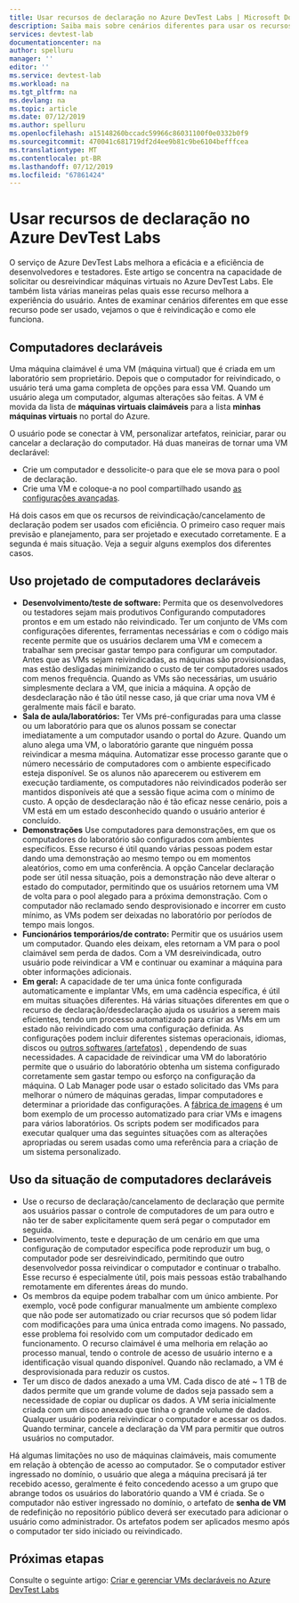```yaml
---
title: Usar recursos de declaração no Azure DevTest Labs | Microsoft Docs
description: Saiba mais sobre cenários diferentes para usar os recursos de declaração/desdeclaração de Azure DevTest Labs
services: devtest-lab
documentationcenter: na
author: spelluru
manager: ''
editor: ''
ms.service: devtest-lab
ms.workload: na
ms.tgt_pltfrm: na
ms.devlang: na
ms.topic: article
ms.date: 07/12/2019
ms.author: spelluru
ms.openlocfilehash: a15148260bccadc59966c86031100f0e0332b0f9
ms.sourcegitcommit: 470041c681719df2d4ee9b81c9be6104befffcea
ms.translationtype: MT
ms.contentlocale: pt-BR
ms.lasthandoff: 07/12/2019
ms.locfileid: "67861424"
---
```

# <a name="use-claim-capabilities-in-azure-devtest-labs"></a>Usar recursos de declaração no Azure DevTest Labs
O serviço de Azure DevTest Labs melhora a eficácia e a eficiência de desenvolvedores e testadores. Este artigo se concentra na capacidade de solicitar ou desreivindicar máquinas virtuais no Azure DevTest Labs. Ele também lista várias maneiras pelas quais esse recurso melhora a experiência do usuário. Antes de examinar cenários diferentes em que esse recurso pode ser usado, vejamos o que  é reivindicação e como ele funciona.

## <a name="claimable-machines"></a>Computadores declaráveis
Uma máquina claimável é uma VM (máquina virtual) que é criada em um laboratório sem proprietário. Depois que o computador for reivindicado, o usuário terá uma gama completa de opções para essa VM. Quando um usuário alega um computador, algumas alterações são feitas. A VM é movida da lista de **máquinas virtuais claimáveis** para a lista **minhas máquinas virtuais** no portal do Azure. 

O usuário pode se conectar à VM, personalizar artefatos, reiniciar, parar ou cancelar a declaração do computador. Há duas maneiras de tornar uma VM declarável:

- Crie um computador e dessolicite-o para que ele se mova para o pool de declaração. 
- Crie uma VM e coloque-a no pool compartilhado usando [as configurações avançadas](https://azure.microsoft.com/updates/azure-devtest-labs-claim-lab-vms-from-a-shared-pool/).

Há dois casos em que os recursos de reivindicação/cancelamento de declaração podem ser usados com eficiência. O primeiro caso requer mais previsão e planejamento, para ser projetado e executado corretamente. E a segunda é mais situação. Veja a seguir alguns exemplos dos diferentes casos.

## <a name="designed-use-of-claimable-machines"></a>Uso projetado de computadores declaráveis

- **Desenvolvimento/teste de software:** Permita que os desenvolvedores ou testadores sejam mais produtivos Configurando computadores prontos e em um estado não reivindicado. Ter um conjunto de VMs com configurações diferentes, ferramentas necessárias e com o código mais recente permite que os usuários declarem uma VM e comecem a trabalhar sem precisar gastar tempo para configurar um computador. Antes que as VMs sejam reivindicadas, as máquinas são provisionadas, mas estão desligadas minimizando o custo de ter computadores usados com menos frequência. Quando as VMs são necessárias, um usuário simplesmente declara a VM, que inicia a máquina. A opção de desdeclaração não é tão útil nesse caso, já que criar uma nova VM é geralmente mais fácil e barato.
- **Sala de aula/laboratórios:** Ter VMs pré-configuradas para uma classe ou um laboratório para que os alunos possam se conectar imediatamente a um computador usando o portal do Azure.  Quando um aluno alega uma VM, o laboratório garante que ninguém possa reivindicar a mesma máquina. Automatizar esse processo garante que o número necessário de computadores com o ambiente especificado esteja disponível. Se os alunos não aparecerem ou estiverem em execução tardiamente, os computadores não reivindicados poderão ser mantidos disponíveis até que a sessão fique acima com o mínimo de custo. A opção de desdeclaração não é tão eficaz nesse cenário, pois a VM está em um estado desconhecido quando o usuário anterior é concluído.
- **Demonstrações** Use computadores para demonstrações, em que os computadores do laboratório são configurados com ambientes específicos. Esse recurso é útil quando várias pessoas podem estar dando uma demonstração ao mesmo tempo ou em momentos aleatórios, como em uma conferência. A opção Cancelar declaração pode ser útil nessa situação, pois a demonstração não deve alterar o estado do computador, permitindo que os usuários retornem uma VM de volta para o pool alegado para a próxima demonstração. Com o computador não reclamado sendo desprovisionado e incorrer em custo mínimo, as VMs podem ser deixadas no laboratório por períodos de tempo mais longos.
- **Funcionários temporários/de contrato:** Permitir que os usuários usem um computador. Quando eles deixam, eles retornam a VM para o pool claimável sem perda de dados. Com a VM desreivindicada, outro usuário pode reivindicar a VM e continuar ou examinar a máquina para obter informações adicionais.
- **Em geral:** A capacidade de ter uma única fonte configurada automaticamente e implantar VMs, em uma cadência específica, é útil em muitas situações diferentes. Há várias situações diferentes em que o recurso de declaração/desdeclaração ajuda os usuários a serem mais eficientes, tendo um processo automatizado para criar as VMs em um estado não reivindicado com uma configuração definida. As configurações podem incluir diferentes sistemas operacionais, idiomas, discos ou [outros softwares (artefatos)](devtest-lab-artifact-author.md) , dependendo de suas necessidades. A capacidade de reivindicar uma VM do laboratório permite que o usuário do laboratório obtenha um sistema configurado corretamente sem gastar tempo ou esforço na configuração da máquina. O Lab Manager pode usar o estado solicitado das VMs para melhorar o número de máquinas geradas, limpar computadores e determinar a prioridade das configurações. A [fábrica de imagens](image-factory-create.md) é um bom exemplo de um processo automatizado para criar VMs e imagens para vários laboratórios. Os scripts podem ser modificados para executar qualquer uma das seguintes situações com as alterações apropriadas ou serem usadas como uma referência para a criação de um sistema personalizado.

## <a name="situational-use-of-claimable-machines"></a>Uso da situação de computadores declaráveis

- Use o recurso de declaração/cancelamento de declaração que permite aos usuários passar o controle de computadores de um para outro e não ter de saber explicitamente quem será pegar o computador em seguida.
- Desenvolvimento, teste e depuração de um cenário em que uma configuração de computador específica pode reproduzir um bug, o computador pode ser desreivindicado, permitindo que outro desenvolvedor possa reivindicar o computador e continuar o trabalho. Esse recurso é especialmente útil, pois mais pessoas estão trabalhando remotamente em diferentes áreas do mundo. 
- Os membros da equipe podem trabalhar com um único ambiente. Por exemplo, você pode configurar manualmente um ambiente complexo que não pode ser automatizado ou criar recursos que só podem lidar com modificações para uma única entrada como imagens. No passado, esse problema foi resolvido com um computador dedicado em funcionamento. O recurso claimável é uma melhoria em relação ao processo manual, tendo o controle de acesso de usuário interno e a identificação visual quando disponível. Quando não reclamado, a VM é desprovisionada para reduzir os custos.
- Ter um disco de dados anexado a uma VM. Cada disco de até ~ 1 TB de dados permite que um grande volume de dados seja passado sem a necessidade de copiar ou duplicar os dados. A VM seria inicialmente criada com um disco anexado que tinha o grande volume de dados.  Qualquer usuário poderia reivindicar o computador e acessar os dados. Quando terminar, cancele a declaração da VM para permitir que outros usuários no computador.

Há algumas limitações no uso de máquinas claimáveis, mais comumente em relação à obtenção de acesso ao computador. Se o computador estiver ingressado no domínio, o usuário que alega a máquina precisará já ter recebido acesso, geralmente é feito concedendo acesso a um grupo que abrange todos os usuários do laboratório quando a VM é criada. Se o computador não estiver ingressado no domínio, o artefato de **senha de VM** de redefinição no repositório público deverá ser executado para adicionar o usuário como administrador.  Os artefatos podem ser aplicados mesmo após o computador ter sido iniciado ou reivindicado.

## <a name="next-steps"></a>Próximas etapas
Consulte o seguinte artigo: [Criar e gerenciar VMs declaráveis no Azure DevTest Labs](devtest-lab-add-claimable-vm.md)
